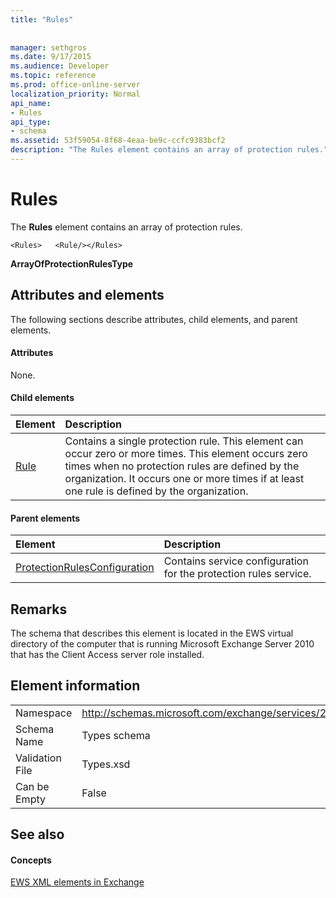 ```yaml
---
title: "Rules"
 
 
manager: sethgros
ms.date: 9/17/2015
ms.audience: Developer
ms.topic: reference
ms.prod: office-online-server
localization_priority: Normal
api_name:
- Rules
api_type:
- schema
ms.assetid: 53f59054-8f68-4eaa-be9c-ccfc9383bcf2
description: "The Rules element contains an array of protection rules."
---
```


# Rules

The **Rules** element contains an array of protection rules. 
  
```
<Rules>   <Rule/></Rules>
```

 **ArrayOfProtectionRulesType**
## Attributes and elements

The following sections describe attributes, child elements, and parent elements.
  
#### Attributes

None.
  
#### Child elements

|**Element**|**Description**|
|:-----|:-----|
|[Rule](rule.md) <br/> |Contains a single protection rule. This element can occur zero or more times. This element occurs zero times when no protection rules are defined by the organization. It occurs one or more times if at least one rule is defined by the organization.  <br/> |
   
#### Parent elements

|**Element**|**Description**|
|:-----|:-----|
|[ProtectionRulesConfiguration](protectionrulesconfiguration.md) <br/> |Contains service configuration for the protection rules service.  <br/> |
   
## Remarks

The schema that describes this element is located in the EWS virtual directory of the computer that is running Microsoft Exchange Server 2010 that has the Client Access server role installed.
  
## Element information

|||
|:-----|:-----|
|Namespace  <br/> |http://schemas.microsoft.com/exchange/services/2006/types  <br/> |
|Schema Name  <br/> |Types schema  <br/> |
|Validation File  <br/> |Types.xsd  <br/> |
|Can be Empty  <br/> |False  <br/> |
   
## See also

#### Concepts

[EWS XML elements in Exchange](ews-xml-elements-in-exchange.md)

